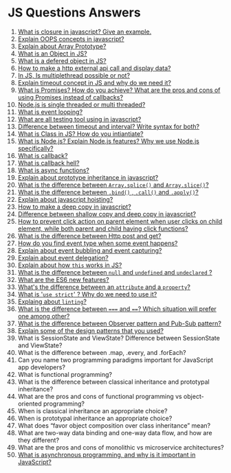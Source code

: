 
# JS Questions Answers

1. [What is closure in javascript? Give an example.](/JS-Questions-Answers/answers#1-what-is-closure-in-javascript-give-an-example)
2. [Explain OOPS concepts in javascript?](/JS-Questions-Answers/answers#2-explain-oops-concepts-in-javascript)
3. [Explain about Array Prototype?](/JS-Questions-Answers/answers#3-explain-about-array-prototype)
4. [What is an Object in JS?](/JS-Questions-Answers/answers#4-what-is-an-object-in-js)
5. [What is a defered object in JS?](/JS-Questions-Answers/answers#5-what-is-a-defered-object-in-js)
6. [How to make a http external api call and display data?](/JS-Questions-Answers/answers#6-how-to-make-a-http-external-api-call-and-display-data)
7. [In JS, Is multiplethread possible or not?](/JS-Questions-Answers/answers#7-in-js-is-multiplethread-possible-or-not)
8. [Explain timeout concept in JS and why do we need it?](/JS-Questions-Answers/answers#8-explain-timeout-concept-in-js-and-why-do-we-need-it)
9. [What is Promises?  How do you achieve? What are the pros and cons of using Promises instead of callbacks?](/JS-Questions-Answers/answers#9-what-is-promises--how-do-you-achieve-what-are-the-pros-and-cons-of-using-promises-instead-of-callbacks)
10. [Node.js is single threaded or multi threaded?](/JS-Questions-Answers/answers#10-nodejs-is-single-threaded-or-multi-threaded)
11. [What is event looping?](/JS-Questions-Answers/answers#11-what-is-event-looping)
12. [What are all testing tool using in javascript?](/JS-Questions-Answers/answers#12-what-are-all-testing-tool-using-in-javascript)
13. [Difference between timeout and interval? Write syntax for both?](/JS-Questions-Answers/answers#13-difference-between-timeout-and-interval-write-syntax-for-both)
14. [What is Class in JS? How do you intiantiate?](/JS-Questions-Answers/answers#14-what-is-class-in-js-how-do-you-intiantiate)
15. [What is Node.js? Explain Node.js features? Why we use Node.js specifically?](/JS-Questions-Answers/answers#15-what-is-nodejs-explain-nodejs-features-why-we-use-nodejs-specifically)
16. [What is callback?](/JS-Questions-Answers/answers#16-what-is-callback)
17. [What is callback hell?](/JS-Questions-Answers/answers#17-what-is-callback-hell)
18. [What is async functions?](/JS-Questions-Answers/answers#18-what-is-async-function)
19. [Explain about prototype inheritance in javascript?](/JS-Questions-Answers/answers#19-explain-about-prototype-inheritance-in-javascript)
20. [What is the difference between `Array.splice()` and `Array.slice()`?](/JS-Questions-Answers/answers#20-what-is-the-difference-between-arraysplice-and-arrayslice)
21. [What is the difference between `.bind()` , `.call()` and `.apply()`?](/JS-Questions-Answers/answers#21-what-is-the-difference-between-bind--call-and-apply)
22. [Explain about javascript hoisting?](/JS-Questions-Answers/answers#22-explain-about-javascript-hoisting)
23. [How to make a deep copy in javascript?](/JS-Questions-Answers/answers#23-how-to-make-a-deep-copy-in-javascript)
24. [Difference between shallow copy and deep copy in javascript?](/JS-Questions-Answers/answers#24-difference-between-shallow-copy-and-deep-copy-in-javascript)
25. [How to prevent click action on parent element when user clicks on child element, while both parent and child having click functions?](/JS-Questions-Answers/answers#25-how-to-prevent-click-action-on-parent-element-when-user-clicks-on-child-element-while-both-parent-and-child-having-click-functions)
26. [What is the difference between Http post and get?](/JS-Questions-Answers/answers#26-what-is-the-difference-between-http-post-and-get)
27. [How do you find event type when some event happens?](/JS-Questions-Answers/answers#27-how-do-you-find-event-type-when-some-event-happens)
28. [Explain about event bubbling and event capturing?](/JS-Questions-Answers/answers#28-explain-about-event-bubbling-and-event-capturing)
29. [Explain about event delegation?](/JS-Questions-Answers/answers#29-explain-about-event-delegation)
30. [Explain about how `this` works in JS?](/JS-Questions-Answers/answers#30-explain-about-how-this-works-in-js)
31. [What is the difference between `null` and `undefined` and `undeclared` ?](/JS-Questions-Answers/answers#31-what-is-the-difference-between-null-and-undefined-and-undeclared-)
32. [What are the ES6 new features?](/JS-Questions-Answers/answers#32-what-are-the-es6-new-features)
33. [What's the difference between an `attribute` and a `property`?](/JS-Questions-Answers/answers#33-whats-the-difference-between-an-attribute-and-a-property)
34. [What is '`use strict`' ? Why do we need to use it?](/JS-Questions-Answers/answers#34-what-is-use-strict--why-do-we-need-to-use-it)
35. [Explaing about `linting`?](/JS-Questions-Answers/answers#35-explaing-about-linting)
36. [What is the difference between `===` and `==`? Which situation will prefer one among other?](/JS-Questions-Answers/answers#36-what-is-the-difference-between--and--which-situation-will-prefer-one-among-other)
37. [What is the difference between Observer pattern and Pub-Sub pattern?](/JS-Questions-Answers/answers#37-what-is-the-difference-between-observer-pattern-and-pub-sub-pattern)
38. [Explain some of the design patterns that you used?](/JS-Questions-Answers/answers#38-explain-some-of-the-design-patterns-that-you-used)
39. What is SessionState and ViewState? Difference between SessionState and ViewState?
40. What is the difference between .map, .every, and .forEach?
41. Can you name two programming paradigms important for JavaScript app developers?
42. What is functional programming?
43. What is the difference between classical inheritance and prototypal inheritance?
44. What are the pros and cons of functional programming vs object-oriented programming?
45. When is classical inheritance an appropriate choice?
46. When is prototypal inheritance an appropriate choice?
47. What does “favor object composition over class inheritance” mean?
48. What are two-way data binding and one-way data flow, and how are they different?
49. What are the pros and cons of monolithic vs microservice architectures?
50. [What is asynchronous programming, and why is it important in JavaScript?](https://medium.com/javascript-scene/10-interview-questions-every-javascript-developer-should-know-6fa6bdf5ad95)

